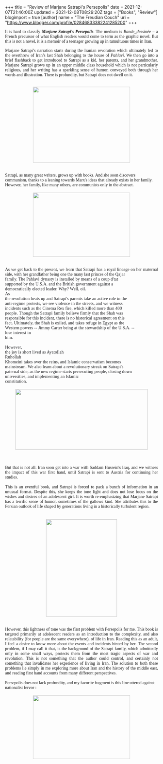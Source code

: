 +++
title = "Review of Marjane Satrapi's Persepolis"
date = 2021-12-07T21:46:00Z
updated = 2021-12-08T08:29:20Z
tags = ["Books", "Review"]
blogimport = true 
[author]
	name = "The Freudian Couch"
	uri = "https://www.blogger.com/profile/02846833382241285200"
+++

<div style="text-align: justify;"><span style="font-family: georgia;">It is hard to classify <b><i>Marjane Satrapi</i></b>’s <b><i>Persepolis</i></b>. The medium is <i>Bande_dessinée</i> – a French precursor of what English readers would come to term as the graphic novel. But this is not a novel, it is a memoir of a teenager growing up in tumultuous times in Iran.

Marjane Satrapi’s narration starts during the Iranian revolution which ultimately led to the overthrow of Iran’s last Shah belonging to the house of <i>Pahlavi</i>. We then go into a brief flashback to get introduced to Satrapi as a kid, her parents, and her grandmother. Marjane Satrapi grows up in an upper middle class household which is not particularly religious, and her writing has a sparkling sense of humor, conveyed both through her words and illustration. There is profundity, but Satrapi does not dwell on it.</span></div><div style="text-align: justify;"><br /></div><div class="separator" style="clear: both; text-align: center;"><a href="https://blogger.googleusercontent.com/img/b/R29vZ2xl/AVvXsEhU0y1v5Atanv6M_NKmVNnuS5ZorVYZUIUAjI2FMFFe2rLAKJaHzdmWRIXCaNNcjlCa6OBtJlWJySd5uNfilwtubdji97M-Ppsmh_sC2Lc7ULn2grI3wK4DxQzGaLH2cT9dURBOiZNLiRyb/s2379/PXL_20211207_020608907.MP.jpg" style="margin-left: 1em; margin-right: 1em;"><img border="0" data-original-height="1849" data-original-width="2379" height="249" src="https://blogger.googleusercontent.com/img/b/R29vZ2xl/AVvXsEhU0y1v5Atanv6M_NKmVNnuS5ZorVYZUIUAjI2FMFFe2rLAKJaHzdmWRIXCaNNcjlCa6OBtJlWJySd5uNfilwtubdji97M-Ppsmh_sC2Lc7ULn2grI3wK4DxQzGaLH2cT9dURBOiZNLiRyb/s320/PXL_20211207_020608907.MP.jpg" width="320" /></a></div><br /><div><br /></div><div><span style="font-family: georgia;">Satrapi, as many great writers, grows up with books. And she soon discovers communism, thanks to a leaning towards Marx's ideas that already exists in her family. However, her family, like many others, are communists only in the abstract.</span></div><div><br /></div><div class="separator" style="clear: both; text-align: center;"><a href="https://blogger.googleusercontent.com/img/b/R29vZ2xl/AVvXsEiyaOy6E7LsVyPjD3PSaGYrQX_Amntu7klv5y_TOzGWG-fB6c-IPU5UKYCvD774CKrXoW9GLMpGHlPtzfoAfhGo43KufrZN2E6jDpQYbJdhlCXt89NjeIerAxopCek44GVDwbL0uoNXzphV/s2870/PXL_20211207_042709727.MP.jpg" style="margin-left: 1em; margin-right: 1em;"><img border="0" data-original-height="1894" data-original-width="2870" height="211" src="https://blogger.googleusercontent.com/img/b/R29vZ2xl/AVvXsEiyaOy6E7LsVyPjD3PSaGYrQX_Amntu7klv5y_TOzGWG-fB6c-IPU5UKYCvD774CKrXoW9GLMpGHlPtzfoAfhGo43KufrZN2E6jDpQYbJdhlCXt89NjeIerAxopCek44GVDwbL0uoNXzphV/s320/PXL_20211207_042709727.MP.jpg" width="320" /></a></div><br /><div><br /></div><div style="text-align: justify;"><span style="font-family: georgia;">As we get back to the present, we learn that Satrapi has a royal lineage on her maternal side, with her grandfather being one the many last princes of the&nbsp;<span style="background-color: white; color: #202124; font-variant-ligatures: none; letter-spacing: 0.2px; white-space: pre-wrap;">Qajar family. The Pahlavi dynasty is installed by means of a coup d'tat supported by the U.S.A. and the British government against a democratically elected leader. Why? Well, oil. A</span><span style="background-color: white; color: #202124; font-variant-ligatures: none; letter-spacing: 0.2px; white-space: pre-wrap;">s the revolution heats up and Satrapi's parents take an active role in the anti-regime protests, we see violence in the streets, and we witness incidents such as the Cinema Rex fire, which killed more than 400 people. Though the Satrapi family believe firmly that the Shah was responsible for this incident, there is no historical agreement on this fact. Ultimately, the Shah is exiled, and takes refuge in Egypt as the Western powers -- Jimmy Carter being at the stewardship of the U.S.A. -- lose interest in him.</span></span></div><div style="text-align: justify;"><span style="background-color: white; color: #202124; font-size: 14px; font-variant-ligatures: none; letter-spacing: 0.2px; white-space: pre-wrap;"><span style="font-family: georgia;"><br /></span></span></div><div style="text-align: justify;"><span style="font-family: georgia;"><span style="background-color: white; color: #202124; font-variant-ligatures: none; letter-spacing: 0.2px; white-space: pre-wrap;">However, the joy is short lived as Ayatollah </span><span style="color: #202124;"><span style="font-variant-ligatures: none; letter-spacing: 0.2px; white-space: pre-wrap;">Ruhollah Khomeini takes over the reins, and Islamic conservatism becomes mainstream. We also learn about a revolutionary streak on Satrapi's paternal side, as the new regime starts persecuting people, closing down universities, and implementing an Islamic constitution.</span></span></span></div><div><span face="Roboto, Arial, sans-serif" style="background-color: white; color: #202124; font-size: 14px; font-variant-ligatures: none; letter-spacing: 0.2px; white-space: pre-wrap;"><br /></span></div><div class="separator" style="clear: both; text-align: center;"><a href="https://blogger.googleusercontent.com/img/b/R29vZ2xl/AVvXsEhK913EVy_vJ3IbDKtPI1YoHj8V_VK7uKhtI1I3bu5A3_BE-oL8p5R2UaqdCdcNUSNlL_Oet2kGtiCtRZEbpvcf8tmzyhhihpjix8qeYXsLJUb9RLYkNKsfE8mNZMdXC0ZJ63X4EZYwex7T/s3165/PXL_20211207_051841243.jpg" style="margin-left: 1em; margin-right: 1em;"><img border="0" data-original-height="1448" data-original-width="3165" height="199" src="https://blogger.googleusercontent.com/img/b/R29vZ2xl/AVvXsEhK913EVy_vJ3IbDKtPI1YoHj8V_VK7uKhtI1I3bu5A3_BE-oL8p5R2UaqdCdcNUSNlL_Oet2kGtiCtRZEbpvcf8tmzyhhihpjix8qeYXsLJUb9RLYkNKsfE8mNZMdXC0ZJ63X4EZYwex7T/w436-h199/PXL_20211207_051841243.jpg" width="436" /></a></div><br /><div class="separator" style="clear: both; text-align: center;"><br /></div><div class="separator" style="clear: both; text-align: center;"><br /></div><div style="text-align: justify;"><span style="font-family: georgia;">But that is not all. Iran soon get into a war with Saddam Hussein's Iraq, and we witness the impact of this war first hand, until Satrapi is sent to Austria for continuing her studies.&nbsp;</span></div><div style="text-align: justify;"><span style="font-family: georgia;"><br /></span></div><div style="text-align: justify;"><span style="font-family: georgia;">This is an eventful book, and Satrapi is forced to pack a bunch of information in an unusual format. Despite this, she keeps the tone light and does not lose focus on the wishes and desires of an adolescent girl. It is worth re-emphasizing that Marjane Satrapi has a terrific sense of humor, sometimes of the gallows kind. She attributes this to the Persian outlook of life shaped by generations living in a historically turbulent region.</span></div><div><br /></div><div><br /></div><div class="separator" style="clear: both; text-align: center;"><a href="https://blogger.googleusercontent.com/img/b/R29vZ2xl/AVvXsEjUeCuDM6TGkwWAJtIlPaa9zOfQe8ca4Ma_KTM3aQFUf1ILZHcvM6e9_OCE_XuKv9IPK2ryEqTQI6ZPUPj_zMQnT8YCwwxVlklAqv1kuftoFUzE1Zo_VeqqqPNcRSy_OdJ_mITduAztaARj/s1977/PXL_20211207_175538159.jpg" style="margin-left: 1em; margin-right: 1em;"><img border="0" data-original-height="1977" data-original-width="1443" height="320" src="https://blogger.googleusercontent.com/img/b/R29vZ2xl/AVvXsEjUeCuDM6TGkwWAJtIlPaa9zOfQe8ca4Ma_KTM3aQFUf1ILZHcvM6e9_OCE_XuKv9IPK2ryEqTQI6ZPUPj_zMQnT8YCwwxVlklAqv1kuftoFUzE1Zo_VeqqqPNcRSy_OdJ_mITduAztaARj/s320/PXL_20211207_175538159.jpg" width="234" /></a></div><br /><div><br /></div><div style="text-align: justify;"><span style="font-family: georgia;">However, this lightness of tone was the first problem with Persepolis for me. This book is targeted primarily at adolescent readers as an introduction to the complexity, and also relatability (for people are the same everywhere), of life in Iran. Reading this as an adult, I feel a desire to know more about the events and incidents hinted by her. The second problem, if I may call it that, is the background of the Satrapi family, which admittedly only in some small ways, protects them from the most tragic aspects of war and revolution. This is not something that the author could control, and certainly not something that invalidates her experience of living in Iran. The solution to both these problems lie simply in me exploring more about Iran and the history of the middle east, and reading first hand accounts from many different perspectives.</span></div><div><span style="font-family: georgia;"><br /></span></div><div><span style="font-family: georgia;">Persepolis does not lack profundity, and my favorite fragment is this line uttered against nationalist fervor :</span></div><div><br /></div><div class="separator" style="clear: both; text-align: center;"><a href="https://blogger.googleusercontent.com/img/b/R29vZ2xl/AVvXsEgPRVI_0EgWrdeWYcIKCzsJ0xRiLaUVh2vXm3o0ivE3RU5cpFtbPkxQCXKkmj9aL9DymqtxXSguWqhCxqeyUHNIDSwXeKQn8tetzQzOU8Eqfqyu4YRHsBdtJrUe5ElwyPGI6vVoVNVDV5IM/s3106/PXL_20211207_184102777.jpg" style="margin-left: 1em; margin-right: 1em;"><img border="0" data-original-height="2024" data-original-width="3106" height="209" src="https://blogger.googleusercontent.com/img/b/R29vZ2xl/AVvXsEgPRVI_0EgWrdeWYcIKCzsJ0xRiLaUVh2vXm3o0ivE3RU5cpFtbPkxQCXKkmj9aL9DymqtxXSguWqhCxqeyUHNIDSwXeKQn8tetzQzOU8Eqfqyu4YRHsBdtJrUe5ElwyPGI6vVoVNVDV5IM/s320/PXL_20211207_184102777.jpg" width="320" /></a></div><br /><div><br /></div>
